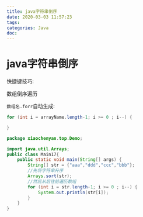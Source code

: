 ```yaml
---
title: java字符串倒序
date: 2020-03-03 11:57:23
tags:
categories: Java
doc:
---
```


# java字符串倒序

快捷键技巧:

数组倒序遍历

`数组名.forr`自动生成:

```java
for (int i = arrayName.length-1; i >= 0 ; i--) {

}
```



```java
package xiaochenyan.top.Demo;

import java.util.Arrays;
public class Main17{
    public static void main(String[] args) {
        String[] str = {"aaa","ddd","ccc","bbb"};
        //先将字符串升序
        Arrays.sort(str);
        //然后从后往前遍历数组
        for (int i = str.length-1; i >= 0 ; i--) {
            System.out.println(str[i]);
        }
    }
}

```

